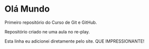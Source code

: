 # Olá Mundo
 Primeiro repositório do Curso de Git e GitHub.
 
 Repositório criado ne uma aula no re-play.

Esta linha eu adicionei diretamente pelo site. QUE IMPRESSIONANTE!
